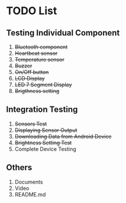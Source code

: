 # TODO List
## Testing Individual Component
1. ~~Bluetooth component~~
2. ~~Heartbeat sensor~~
3. ~~Temperature sensor~~
4. ~~Buzzer~~
5. ~~On/Off button~~
6. ~~LCD Display~~
7. ~~LED 7 Segment Display~~
8. ~~Brigthness setting~~

## Integration Testing
1. ~~Sensors Test~~
2. ~~Displaying Sensor Output~~
3. ~~Downloading Data from Android Device~~
4. ~~Brightness Setting Test~~
5. Complete Device Testing

## Others
1. Documents
2. Video
3. README.md
